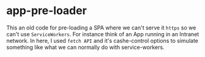 # app-pre-loader

This an old code for pre-loading a SPA where we can't serve it `https` so we can't use `ServiceWorkers`. For instance think of an App running in an Intranet network.
In here, I used `fetch API` and it's cashe-control options to simulate something like what we can normally do with service-workers.
